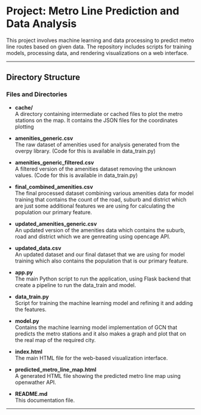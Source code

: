 # Project: Metro Line Prediction and Data Analysis

This project involves machine learning and data processing to predict metro line routes based on given data. The repository includes scripts for training models, processing data, and rendering visualizations on a web interface.

---

## Directory Structure

### **Files and Directories**

- **cache/**  
  A directory containing intermediate or cached files to plot the metro stations on the map. It contains the JSON files for the coordinates plotting 

- **amenities_generic.csv**  
  The raw dataset of amenities used for analysis generated from the overpy library. (Code for this is available in data_train.py)

- **amenities_generic_filtered.csv**  
  A filtered version of the amenities dataset removing the unknown values. (Code for this is available in data_train.py)

- **final_combined_amenities.csv**  
  The final processed dataset combining various amenities data for model training that contains the count of the road, suburb and district which are just some additional features we are using for calculating the population our primary feature.

- **updated_amenities_generic.csv**  
  An updated version of the amenities data which contains the suburb, road and district which we are genreating using opencage API.

- **updated_data.csv**  
  An updated dataset and our final dataset that we are using for model training which also contains the population that is our primary feature.

- **app.py**  
  The main Python script to run the application, using Flask backend that create a pipeline to run the data_train and model.

- **data_train.py**  
  Script for training the machine learning model and refining it and adding the features.

- **model.py**  
  Contains the machine learning model implementation of GCN that predicts the metro stations and it also makes a graph and plot that on the real map of the required city.

- **index.html**  
  The main HTML file for the web-based visualization interface.

- **predicted_metro_line_map.html**  
  A generated HTML file showing the predicted metro line map using openwather API.

- **README.md**  
  This documentation file.

---
